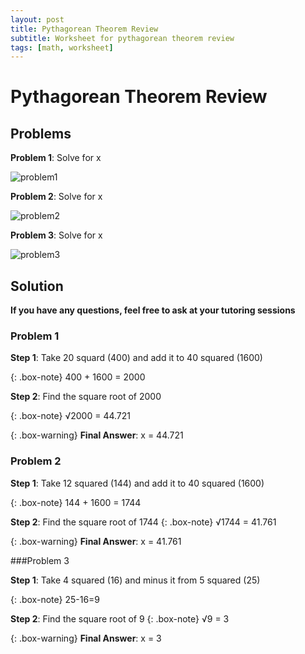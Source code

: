 ```yaml
---
layout: post
title: Pythagorean Theorem Review
subtitle: Worksheet for pythagorean theorem review
tags: [math, worksheet]
---
```

# Pythagorean Theorem Review

## Problems

**Problem 1**: Solve for x

![problem1](https://live.staticflickr.com/65535/52356266923_1b5eb43bb5.jpg)

**Problem 2**: Solve for x

![problem2](https://live.staticflickr.com/65535/52356281843_17bfc23079.jpg)

**Problem 3**: Solve for x

![problem3](https://live.staticflickr.com/65535/52355108612_8735aba17f.jpg)

## Solution

**If you have any questions, feel free to ask at your tutoring sessions**

### Problem 1

**Step 1**: Take 20 squard (400) and add it to 40 squared (1600)

{: .box-note}
400 + 1600 = 2000

**Step 2**: Find the square root of 2000

{: .box-note}
√2000 = 44.721


{: .box-warning}
**Final Answer**: x = 44.721

### Problem 2

**Step 1**: Take 12 squared (144) and add it to 40 squared (1600)

{: .box-note}
144 + 1600 = 1744

**Step 2**: Find the square root of 1744
{: .box-note}
√1744 = 41.761


{: .box-warning}
**Final Answer**: x = 41.761

###Problem 3

**Step 1**: Take 4 squared (16) and minus it from 5 squared (25)

{: .box-note}
25-16=9

**Step 2**: Find the square root of 9
{: .box-note}
√9 = 3

{: .box-warning}
**Final Answer**: x = 3
